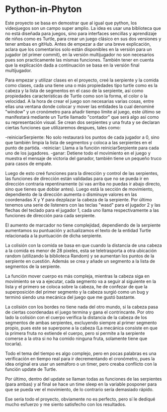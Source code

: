 # Python-in-Phyton
Este proyecto se basa en demostrar que al igual que python, los videojuegos son un campo super amplio. La idea es usar una biblioteca que no está diseñada para juegos, sino para interfaces sencillas y aprendizaje de niños como es Turtle, para crear un juego clásico en sus dos versiones y tener ambas en gitHub. Antes de empezar a dar una breve explicación, aclara que los comentarios solo están disponibles en la versión para un jugador (el primer commit), en la versión multijugador no son necesarios pues son practicamente las mismas funciones. También tener en cuenta que la explicación dada a continuación se basa en la versión final multijugador.

Para empezar y utilizar clases en el proyecto, creé la serpiente y la comida como clases, cada una tiene una o más propiedades tipo turtle como es la cabeza y la lista de segmentos en el caso de la serpiente, así como propiedades características de Turtle como son la forma, el color o la velocidad. A la hora de crear el juego son necesarias varias cosas, entre ellas una ventana donde colocar y mover las entidades la cual denominé "window" y un cronómetro para añadir tiempo límite al juego, este último se manifestará mediante un Turtle llamado "contador" que será algo así como su representación visual.
Se crean dos serpientes y una fruta y se declaran ciertas funciones que utilizaremos despues, tales como:

-reiniciarSerpiente: No solo restaurará los puntos de cada jugador a 0, sino que también limpia la lista de segmentos y coloca a las serpientes en el punto de partida.
-reiniciar: Llama a la función reiniciarSerpiente para cada uno de los jugadores.
-ganar: Detiene todo el movimiento en el juego y muestra el mensaje de victoria del ganador, también tiene un pequeño truco para casos de empate.

Luego de esto creé funciones para la dirección y control de las serpientes, las funciones de dirección están validadas para que no se pueda ir en dirección contraria repentinamente (si vas arriba no puedas ir abajo directo, sino que tienes que doblar antes). Luego está la sección de movimiento, dependiento de la dirección aumenta o disminuye valores en las coordenadas X y Y para dezplazar la cabeza de la serpiente. Por último tenemos una serie de listeners con las teclas "wasd" para el jugador 2 y las flechas del teclado para el jugador 1, cada uno llama respectivamente a las funciones de dirección para cada serpiente.

El aumento de marcador no tiene complejidad, dependiendo de la serpiente aumentamos su puntuación y actualizamos el texto de la entidad Turtle relacionada a la puntuación de dicha serpiente.

La colisión con la comida se basa en que cuando la distancia de una cabeza a la comida es menor de 28 pixeles, esta se teletrasporta a otra ubicación random (utilizando la biblioteca Random) y se aumentan los puntos de la serpiente en cuestión. Además se crea y añade un segmento a la lista de segmentos de la serpiente.

La función mover cuerpo es más compleja, mientras la cabeza siga en movimiento se va a ejecutar, cada segmento va a seguir al siguiente en la lista y el primero se coloca sobre la cabeza, he de confezar de que la superposición del primer segmento y la cabeza surgió como un bug y terminó siendo una mecánica del juego que me gustó bastante.

La colisión con los bordes no tiene nada del otro mundo, si la cabeza pasa de ciertas coordenadas el juego termina y gana el contrincante. Por otro lado la colisión con el cuerpo verifica la distancia de la cabeza de los segmentos de ambas serpientes, excluyendo siempre al primer segmento propio, pues este se superpone a la cabeza (La mecánica consiste en que la primera fruta no extiende el cuerpo, pero si permite a la serpiente comerse a la otra si no ha comido ninguna fruta, solamente tiene que tocarla).

Todo el tema del tiempo es algo complejo, pero en pocas palabras es una verificación en tiempo real para ir decrementando el cronómetro, pues la idea original era usar un semáforo o un timer, pero creaba conflicto con la función update de Turtle.

Por último, dentro del update se llaman todas as funciones de las serpientes (para ambas) y al final se hace un time sleep en la variable posponer para que se pueda ver el movimiento, de lo contrario sería demasiado rápido.

Ese sería todo el proyecto, obviamente no es perfecto, pero sí le dediqué mucho esfuerzo y me siento satisfecho con los resultados.
